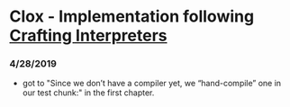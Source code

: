 # Clox - Implementation following [Crafting Interpreters](www.craftinginterpreters.com)

### 4/28/2019
- got to "Since we don’t have a compiler yet, we “hand-compile” one in our test chunk:" in the first chapter.